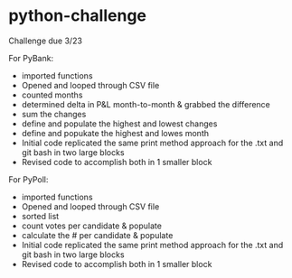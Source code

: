 # python-challenge
Challenge due 3/23

For PyBank:
- imported functions
- Opened and looped through CSV file
- counted months
- determined delta in P&L month-to-month & grabbed the difference
- sum the changes
- define and populate the highest and lowest changes
- define and popukate the highest and lowes month
- Initial code replicated the same print method approach for the .txt and git bash in two large blocks
- Revised code to accomplish both in 1 smaller block

For PyPoll:
- imported functions
- Opened and looped through CSV file
- sorted list
- count votes per candidate & populate
- calculate the # per candidate & populate
- Initial code replicated the same print method approach for the .txt and git bash in two large blocks
- Revised code to accomplish both in 1 smaller block

